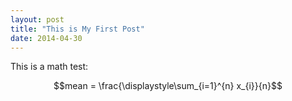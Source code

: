 ```yaml
---
layout: post
title: "This is My First Post"
date: 2014-04-30
---
```


This is a math test: 

$$mean = \frac{\displaystyle\sum_{i=1}^{n} x_{i}}{n}$$
